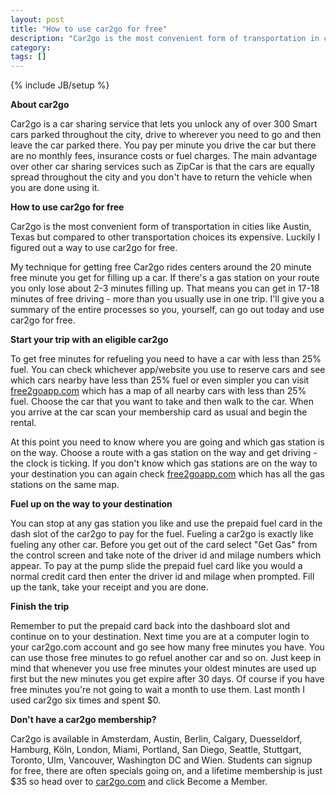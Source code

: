 ```yaml
---                                                                                                            
layout: post
title: "How to use car2go for free"
description: "Car2go is the most convenient form of transportation in cities like Austin, Texas but compared to other transportation choices its expensive. Luckily I figured out a way to use car2go for free."
category:
tags: []
---
```

{% include JB/setup %}

**About car2go**

Car2go is a car sharing service that lets you unlock any of over 300 Smart cars parked throughout the city, drive to wherever you need to go and then leave the car parked there. You pay per minute you drive the car but there are no monthly fees, insurance costs or fuel charges. The main advantage over other car sharing services such as ZipCar is that the cars are equally spread throughout the city and you don't have to return the vehicle when you are done using it.

**How to use car2go for free**

Car2go is the most convenient form of transportation in cities like Austin, Texas but compared to other transportation choices its expensive. Luckily I figured out a way to use car2go for free.

My technique for getting free Car2go rides centers around the 20 minute free minute you get for filling up a car. If there's a gas station on your route you only lose about 2-3 minutes filling up. That means you can get in 17-18 minutes of free driving - more than you usually use in one trip. I'll give you a summary of the entire processes so you, yourself, can go out today and use car2go for free.

**Start your trip with an eligible car2go**

To get free minutes for refueling you need to have a car with less than 25% fuel. You can check whichever app/website you use to reserve cars and see which cars nearby have less than 25% fuel or even simpler you can visit [free2goapp.com](http://free2goapp.com) which has a map of all nearby cars with less than 25% fuel. Choose the car that you want to take and then walk to the car. When you arrive at the car scan your membership card as usual and begin the rental. 

At this point you need to know where you are going and which gas station is on the way. Choose a route with a gas station on the way and get driving - the clock is ticking. If you don't know which gas stations are on the way to your destination you can again check [free2goapp.com](http://free2goapp.com) which has all the gas stations on the same map.

**Fuel up on the way to your destination**

You can stop at any gas station you like and use the prepaid fuel card in the dash slot of the car2go to pay for the fuel. Fueling a car2go is exactly like fueling any other car. Before you get out of the card select "Get Gas" from the control screen and take note of the driver id and milage numbers which appear. To pay at the pump slide the prepaid fuel card like you would a normal credit card then enter the driver id and milage when prompted. Fill up the tank, take your receipt and you are done.

**Finish the trip**

Remember to put the prepaid card back into the dashboard slot and continue on to your destination. Next time you are at a computer login to your car2go.com account and go see how many free minutes you have. You can use those free minutes to go refuel another car and so on. Just keep in mind that whenever you use free minutes your oldest minutes are used up first but the new minutes you get expire after 30 days. Of course if you have free minutes you're not going to wait a month to use them. Last month I used car2go six times and spent $0.

**Don't have a car2go membership?**

Car2go is available in Amsterdam, Austin, Berlin, Calgary, Duesseldorf, Hamburg, Köln, London, Miami, Portland, San Diego, Seattle, Stuttgart, Toronto, Ulm, Vancouver, Washington DC and Wien. Students can signup for free, there are often specials going on, and a lifetime membership is just $35 so head over to [car2go.com](https://www.car2go.com) and click Become a Member. 

